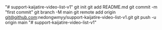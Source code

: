 "# support-kaijatire-video-list-v1"  git init git add README.md git commit -m "first commit" git branch -M main git remote add origin git@github.com:nedongwmyy/support-kaijatire-video-list-v1.git git push -u origin main
"# support-kaijatire-video-list-v1" 
